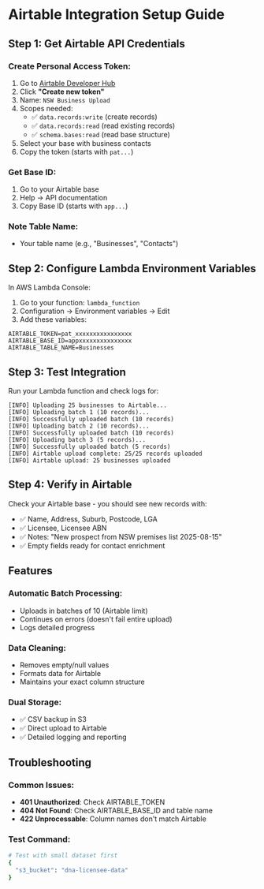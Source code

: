 # Airtable Integration Setup Guide

## Step 1: Get Airtable API Credentials

### Create Personal Access Token:
1. Go to [Airtable Developer Hub](https://airtable.com/create/tokens)
2. Click **"Create new token"**
3. Name: `NSW Business Upload`
4. Scopes needed:
   - ✅ `data.records:write` (create records)
   - ✅ `data.records:read` (read existing records)
   - ✅ `schema.bases:read` (read base structure)
5. Select your base with business contacts
6. Copy the token (starts with `pat...`)

### Get Base ID:
1. Go to your Airtable base
2. Help → API documentation
3. Copy Base ID (starts with `app...`)

### Note Table Name:
- Your table name (e.g., "Businesses", "Contacts")

## Step 2: Configure Lambda Environment Variables

In AWS Lambda Console:
1. Go to your function: `lambda_function`
2. Configuration → Environment variables → Edit
3. Add these variables:

```
AIRTABLE_TOKEN=pat_xxxxxxxxxxxxxxxx
AIRTABLE_BASE_ID=appxxxxxxxxxxxxxxx
AIRTABLE_TABLE_NAME=Businesses
```

## Step 3: Test Integration

Run your Lambda function and check logs for:

```
[INFO] Uploading 25 businesses to Airtable...
[INFO] Uploading batch 1 (10 records)...
[INFO] Successfully uploaded batch (10 records)
[INFO] Uploading batch 2 (10 records)...
[INFO] Successfully uploaded batch (10 records)  
[INFO] Uploading batch 3 (5 records)...
[INFO] Successfully uploaded batch (5 records)
[INFO] Airtable upload complete: 25/25 records uploaded
[INFO] Airtable upload: 25 businesses uploaded
```

## Step 4: Verify in Airtable

Check your Airtable base - you should see new records with:
- ✅ Name, Address, Suburb, Postcode, LGA
- ✅ Licensee, Licensee ABN
- ✅ Notes: "New prospect from NSW premises list 2025-08-15"
- ✅ Empty fields ready for contact enrichment

## Features

### Automatic Batch Processing:
- Uploads in batches of 10 (Airtable limit)
- Continues on errors (doesn't fail entire upload)
- Logs detailed progress

### Data Cleaning:
- Removes empty/null values
- Formats data for Airtable
- Maintains your exact column structure

### Dual Storage:
- ✅ CSV backup in S3
- ✅ Direct upload to Airtable
- ✅ Detailed logging and reporting

## Troubleshooting

### Common Issues:
- **401 Unauthorized**: Check AIRTABLE_TOKEN
- **404 Not Found**: Check AIRTABLE_BASE_ID and table name
- **422 Unprocessable**: Column names don't match Airtable

### Test Command:
```bash
# Test with small dataset first
{
  "s3_bucket": "dna-licensee-data"
}
```
